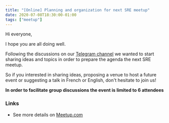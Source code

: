 ```yaml
---
title: "[Online] Planning and organization for next SRE meetup"
date: 2020-07-08T18:30:00-01:00
tags: ["meetup"]
---
```

Hi everyone,

I hope you are all doing well.

Following the discussions on our [Telegram channel](https://t.me/joinchat/HjS_51LZVJ6cJ-D3K-r-iA) we wanted to start sharing ideas and topics in order to prepare the agenda the next SRE meetup.

<!--more-->

So if you interested in sharing ideas, proposing a venue to host a future event or suggesting a talk in French or English, don't hesitate to join us!

**In order to facilitate group discussions the event is limited to 6 attendees**


### Links

* See more details on [Meetup.com](https://www.meetup.com/Site-Reliability-Engineering-Paris/events/271699054/)
